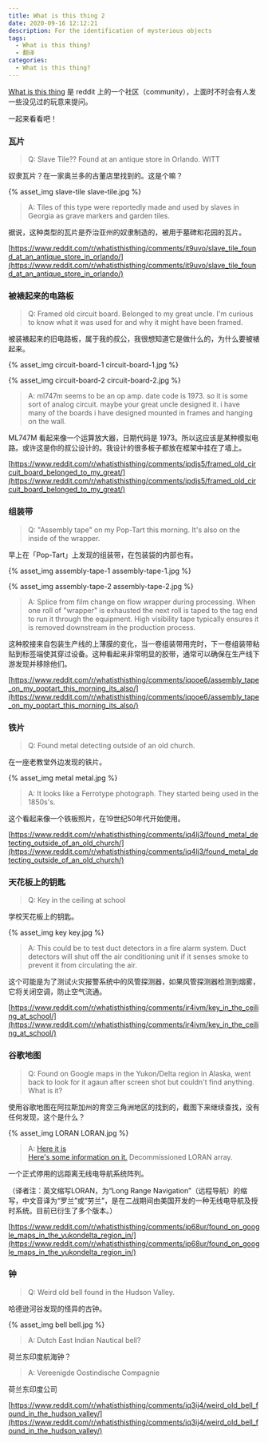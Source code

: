 ```yaml
---
title: What is this thing 2
date: 2020-09-16 12:12:21
description: For the identification of mysterious objects
tags:
  - What is this thing?
  - 翻译
categories:
  - What is this thing?
---
```


[What is this thing](https://www.reddit.com/r/whatisthisthing/) 是 reddit 上的一个社区（community），上面时不时会有人发一些没见过的玩意来提问。

一起来看看吧！

<!-- more -->

### 瓦片

> Q: Slave Tile?? Found at an antique store in Orlando. WITT

奴隶瓦片？在一家奥兰多的古董店里找到的。这是个嘛？

<!-- ![weird-notes-2.jpg](./whatisthisthing-2/slave-tile.jpg) -->

{% asset_img slave-tile slave-tile.jpg %}

> A: Tiles of this type were reportedly made and used by slaves in Georgia as grave markers and garden tiles.

据说，这种类型的瓦片是乔治亚州的奴隶制造的，被用于墓碑和花园的瓦片。

[https://www.reddit.com/r/whatisthisthing/comments/it9uvo/slave_tile_found_at_an_antique_store_in_orlando/](https://www.reddit.com/r/whatisthisthing/comments/it9uvo/slave_tile_found_at_an_antique_store_in_orlando/)

### 被裱起来的电路板

> Q: Framed old circuit board. Belonged to my great uncle. I'm curious to know what it was used for and why it might have been framed.

被装裱起来的旧电路板，属于我的叔公，我很想知道它是做什么的，为什么要被裱起来。

<!-- ![circuit-board-1.jpg](./whatisthisthing-2/circuit-board-1.jpg) -->

<!-- ![circuit-board-2.jpg](./whatisthisthing-2/circuit-board-2.jpg) -->

{% asset_img circuit-board-1 circuit-board-1.jpg %}

{% asset_img circuit-board-2 circuit-board-2.jpg %}

> A: ml747m seems to be an op amp. date code is 1973. so it is some sort of analog circuit. maybe your great uncle designed it. i have many of the boards i have designed mounted in frames and hanging on the wall.

ML747M 看起来像一个运算放大器，日期代码是 1973。所以这应该是某种模拟电路。或许这是你的叔公设计的。我设计的很多板子都放在框架中挂在了墙上。

[https://www.reddit.com/r/whatisthisthing/comments/ipdjs5/framed_old_circuit_board_belonged_to_my_great/](https://www.reddit.com/r/whatisthisthing/comments/ipdjs5/framed_old_circuit_board_belonged_to_my_great/)

### 组装带

> Q: "Assembly tape" on my Pop-Tart this morning. It's also on the inside of the wrapper.

早上在「Pop-Tart」上发现的组装带，在包装袋的内部也有。

<!-- ![assembly-tape-1.jpg](./whatisthisthing-2/assembly-tape-1.jpg) -->

<!-- ![assembly-tape-2.jpg](./whatisthisthing-2/assembly-tape-2.jpg) -->

{% asset_img assembly-tape-1 assembly-tape-1.jpg %}

{% asset_img assembly-tape-2 assembly-tape-2.jpg %}

> A: Splice from film change on flow wrapper during processing. When one roll of "wrapper" is exhausted the next roll is taped to the tag end to run it through the equipment. High visibility tape typically ensures it is removed downstream in the production process.

这种胶接来自包装生产线的上薄膜的变化，当一卷组装带用完时，下一卷组装带粘贴到标签端使其穿过设备。这种看起来非常明显的胶带，通常可以确保在生产线下游发现并移除他们。

[https://www.reddit.com/r/whatisthisthing/comments/iqooe6/assembly_tape_on_my_poptart_this_morning_its_also/](https://www.reddit.com/r/whatisthisthing/comments/iqooe6/assembly_tape_on_my_poptart_this_morning_its_also/)

### 铁片

> Q: Found metal detecting outside of an old church.

在一座老教堂外边发现的铁片。

<!-- ![metal.jpg](./whatisthisthing-2/metal.jpg) -->

{% asset_img metal metal.jpg %}

> A: It looks like a Ferrotype photograph. They started being used in the 1850s's.

这个看起来像一个铁板照片，在19世纪50年代开始使用。

[https://www.reddit.com/r/whatisthisthing/comments/iq4lj3/found_metal_detecting_outside_of_an_old_church/](https://www.reddit.com/r/whatisthisthing/comments/iq4lj3/found_metal_detecting_outside_of_an_old_church/)

### 天花板上的钥匙

> Q: Key in the ceiling at school

学校天花板上的钥匙。

<!-- ![key.jpg](./whatisthisthing-2/key.jpg) -->

{% asset_img key key.jpg %}

> A: This could be to test duct detectors in a fire alarm system. Duct detectors will shut off the air conditioning unit if it senses smoke to prevent it from circulating the air.

这个可能是为了测试火灾报警系统中的风管探测器，如果风管探测器检测到烟雾，它将关闭空调，防止空气流通。

[https://www.reddit.com/r/whatisthisthing/comments/ir4ivm/key_in_the_ceiling_at_school/](https://www.reddit.com/r/whatisthisthing/comments/ir4ivm/key_in_the_ceiling_at_school/)

### 谷歌地图

> Q: Found on Google maps in the Yukon/Delta region in Alaska, went back to look for it agaun after screen shot but couldn't find anything. What is it?

使用谷歌地图在阿拉斯加州的育空三角洲地区的找到的，截图下来继续查找，没有任何发现，这个是什么？

<!-- ![LORAN.jpg](./whatisthisthing-2/LORAN.jpg) -->

{% asset_img LORAN LORAN.jpg %}

> A: [Here it is](https://goo.gl/maps/Te4nCUtFCKzBckfJ8)</br>[Here's some information on it.](https://www.loran-history.info/tok/tok.htm) Decommissioned LORAN array.

一个正式停用的远距离无线电导航系统阵列。

（译者注：英文缩写LORAN，为“Long Range Navigation”（远程导航）的缩写，中文音译为“罗兰”或“劳兰”，是在二战期间由美国开发的一种无线电导航及授时系统。目前已衍生了多个版本。）

[https://www.reddit.com/r/whatisthisthing/comments/ip68ur/found_on_google_maps_in_the_yukondelta_region_in/](https://www.reddit.com/r/whatisthisthing/comments/ip68ur/found_on_google_maps_in_the_yukondelta_region_in/)

### 钟

> Q: Weird old bell found in the Hudson Valley.

哈德逊河谷发现的怪异的古钟。

<!-- ![bell.jpg](./whatisthisthing-2/bell.jpg) -->

{% asset_img bell bell.jpg %}

> A: Dutch East Indian Nautical bell?

荷兰东印度航海钟？

> A: Vereenigde Oostindische Compagnie

荷兰东印度公司

[https://www.reddit.com/r/whatisthisthing/comments/iq3ij4/weird_old_bell_found_in_the_hudson_valley/](https://www.reddit.com/r/whatisthisthing/comments/iq3ij4/weird_old_bell_found_in_the_hudson_valley/)
